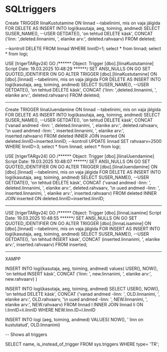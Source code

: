 # SQLtriggers


Create TRIGGER liinaKustutamine
ON linnad --tabelinimi, mis on vaja jälgida
FOR DELETE
AS
INSERT INTO logi(kasutaja, aeg, toiming, andmed)
SELECT
SUSER_NAME(), --USER
GETDATE(),
'on tehtud DELETE käsk',
CONCAT ('linn: ',deleted.linnanimi, ', elanike arv:', deleted.rahvaarv)
FROM deleted;

--kontroll
DELETE FROM linnad WHERE linnID=1;
select * from linnad;
select * from logi;


USE [trigerTARgv24]
GO
/****** Object:  Trigger [dbo].[liinaKustutamine]    Script Date: 19.03.2025 10:48:29 ******/
SET ANSI_NULLS ON
GO
SET QUOTED_IDENTIFIER ON
GO
ALTER TRIGGER [dbo].[liinaKustutamine]
ON [dbo].[linnad] --tabelinimi, mis on vaja jälgida
FOR DELETE
AS
INSERT INTO logi(kasutaja, aeg, toiming, andmed)
SELECT
SUSER_NAME(), --USER
GETDATE(),
'on tehtud DELETE käsk',
CONCAT ('linn: ',deleted.linnanimi, ', elanike arv:', deleted.rahvaarv)
FROM deleted;

--------------------------------------------------------------------------

Create TRIGGER liinaUuendamine
ON linnad --tabelinimi, mis on vaja jälgida
FOR DELETE
AS
INSERT INTO logi(kasutaja, aeg, toiming, andmed)
SELECT
SUSER_NAME(), --USER
GETDATE(),
'on tehtud DELETE käsk',
CONCAT ('vanad andmed -linn: ', deleted.linnanimi,
', elanike arv:', deleted.rahvaarv,
'\n uued andmed -linn: ', inserted.linnanimi,
', elanike arv:', inserted.rahvaarv)
FROM deleted
INNER JOIN inserted
ON deleted.linnID=inserted.linnID;
--kontroll
UPDATE linnad SET rahvaarv=2500
WHERE linnID=3;
select * from linnad;
select * from logi;



USE [trigerTARgv24]
GO
/****** Object:  Trigger [dbo].[liinaUuendamine]    Script Date: 19.03.2025 10:48:07 ******/
SET ANSI_NULLS ON
GO
SET QUOTED_IDENTIFIER ON
GO
ALTER TRIGGER [dbo].[liinaUuendamine]
ON [dbo].[linnad] --tabelinimi, mis on vaja jälgida
FOR DELETE
AS
INSERT INTO logi(kasutaja, aeg, toiming, andmed)
SELECT
SUSER_NAME(), --USER
GETDATE(),
'on tehtud DELETE käsk',
CONCAT ('vanad andmed -linn: ', deleted.linnanimi,
', elanike arv:', deleted.rahvaarv,
'\n uued andmed -linn: ', inserted.linnanimi,
', elanike arv:', inserted.rahvaarv)
FROM deleted
INNER JOIN inserted
ON deleted.linnID=inserted.linnID;

--------------------------------------------------------------------------
  

USE [trigerTARgv24]
GO
/****** Object:  Trigger [dbo].[linnaLisamine]    Script Date: 19.03.2025 10:48:55 ******/
SET ANSI_NULLS ON
GO
SET QUOTED_IDENTIFIER ON
GO
ALTER TRIGGER [dbo].[linnaLisamine]
ON [dbo].[linnad] --tabelinimi, mis on vaja jälgida
FOR INSERT
AS
INSERT INTO logi(kasutaja, aeg, toiming, andmed)
SELECT
SUSER_NAME(), --USER
GETDATE(),
'on tehtud INSERT käsk',
CONCAT (inserted.linnanimi, ', elanike arv:', inserted.rahvaarv)
FROM inserted;

--------------------------------------------------------------------------

XAMPP

INSERT INTO logi(kasutaja, aeg, toiming, andmed)
values(
USER(), 
NOW(),
'on tehtud INSERT käsk',
CONCAT ('linn: ', new.linnanimi, ', elanike arv:', new.rahvaarv)
)



INSERT INTO logi(kasutaja, aeg, toiming, andmed)
SELECT
USER(),
NOW(),
'on tehtud DELETE käsk',
CONCAT ('vanad andmed -linn: ', OLD.linnanimi,
', elanike arv:', OLD.rahvaarv,
'\n uued andmed -linn: ', NEW.linnanimi,
', elanike arv:', NEW.rahvaarv)
FROM linnad l
INNER JOIN linnad li
ON l.linnID=li.linnID
WHERE NEW.linn.ID=l.linnID

INSERT INTO logi (aeg, toiming, andmed)
VALUES(
    NOW(),
    ' linn on kustutatud', OLD.linnanimi)


-- Shows all triggers

SELECT
name,
is_instead_of_trigger
FROM
sys.triggers
WHERE
type= 'TR';


